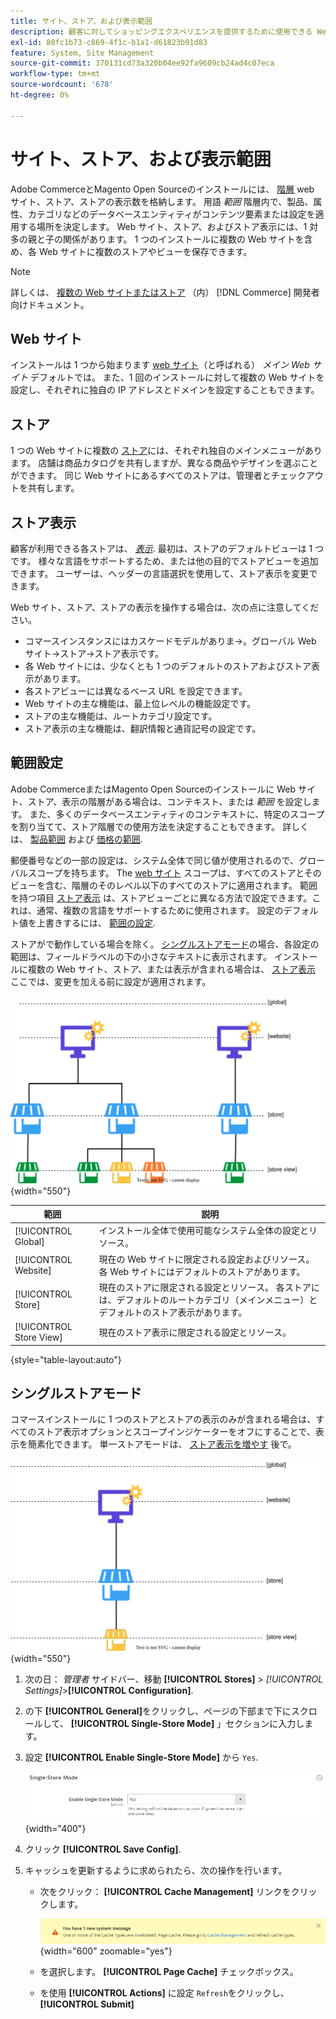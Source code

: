```yaml
---
title: サイト、ストア、および表示範囲
description: 顧客に対してショッピングエクスペリエンスを提供するために使用できる Web サイト、ストア、ストア表示の階層について説明します。
exl-id: 80fc1b73-c869-4f1c-b1a1-d61823b91d83
feature: System, Site Management
source-git-commit: 370131cd73a320b04ee92fa9609cb24ad4c07eca
workflow-type: tm+mt
source-wordcount: '678'
ht-degree: 0%

---
```


# サイト、ストア、および表示範囲

Adobe CommerceとMagento Open Sourceのインストールには、 [階層](../stores-purchase/stores.md) web サイト、ストア、ストアの表示数を格納します。 用語 _範囲_ 階層内で、製品、属性、カテゴリなどのデータベースエンティティがコンテンツ要素または設定を適用する場所を決定します。 Web サイト、ストア、およびストア表示には、1 対多の親と子の関係があります。 1 つのインストールに複数の Web サイトを含め、各 Web サイトに複数のストアやビューを保存できます。

>[!NOTE]
>
>詳しくは、 [複数の Web サイトまたはストア](https://experienceleague.adobe.com/docs/commerce-operations/configuration-guide/multi-sites/ms-overview.html) （内） [!DNL Commerce] 開発者向けドキュメント。

## Web サイト

インストールは 1 つから始まります [web サイト](../stores-purchase/stores.md#add-websites)（と呼ばれる） _メイン Web サイト_ デフォルトでは。 また、1 回のインストールに対して複数の Web サイトを設定し、それぞれに独自の IP アドレスとドメインを設定することもできます。

## ストア

1 つの Web サイトに複数の [ストア](../stores-purchase/stores.md#add-stores)には、それぞれ独自のメインメニューがあります。 店舗は商品カタログを共有しますが、異なる商品やデザインを選ぶことができます。 同じ Web サイトにあるすべてのストアは、管理者とチェックアウトを共有します。

## ストア表示

顧客が利用できる各ストアは、 _[表示](../stores-purchase/store-views.md)_. 最初は、ストアのデフォルトビューは 1 つです。 様々な言語をサポートするため、または他の目的でストアビューを追加できます。 ユーザーは、ヘッダーの言語選択を使用して、ストア表示を変更できます。

Web サイト、ストア、ストアの表示を操作する場合は、次の点に注意してください。

- コマースインスタンスにはカスケードモデルがありま→。グローバル Web サイト→ストア→ストア表示です。
- 各 Web サイトには、少なくとも 1 つのデフォルトのストアおよびストア表示があります。
- 各ストアビューには異なるベース URL を設定できます。
- Web サイトの主な機能は、最上位レベルの機能設定です。
- ストアの主な機能は、ルートカテゴリ設定です。
- ストア表示の主な機能は、翻訳情報と通貨記号の設定です。

## 範囲設定

Adobe CommerceまたはMagento Open Sourceのインストールに Web サイト、ストア、表示の階層がある場合は、コンテキスト、または _範囲_ を設定します。 また、多くのデータベースエンティティのコンテキストに、特定のスコープを割り当てて、ストア階層での使用方法を決定することもできます。 詳しくは、 [製品範囲](../catalog/introduction.md#product-scope) および [価格の範囲](../catalog/catalog-price-scope.md).

郵便番号などの一部の設定は、システム全体で同じ値が使用されるので、グローバルスコープを持ちます。 The [web サイト](../stores-purchase/stores.md#add-websites) スコープは、すべてのストアとそのビューを含む、階層のそのレベル以下のすべてのストアに適用されます。 範囲を持つ項目 [ストア表示](../stores-purchase/store-views.md) は、ストアビューごとに異なる方法で設定できます。これは、通常、複数の言語をサポートするために使用されます。 設定のデフォルト値を上書きするには、 [範囲の設定](../configuration-reference/scope-change.md#set-the-scope).

ストアがで動作している場合を除く。 [シングルストアモード](#single-store-mode)の場合、各設定の範囲は、フィールドラベルの下の小さなテキストに表示されます。 インストールに複数の Web サイト、ストア、または表示が含まれる場合は、 [ストア表示](../stores-purchase/store-views.md) ここでは、変更を加える前に設定が適用されます。

![Web サイト、ストア、ストア表示の階層](./assets/scope-multisite.svg){width="550"}

| 範囲 | 説明 |
|--- |--- |
| [!UICONTROL Global] | インストール全体で使用可能なシステム全体の設定とリソース。 |
| [!UICONTROL Website] | 現在の Web サイトに限定される設定およびリソース。 各 Web サイトにはデフォルトのストアがあります。 |
| [!UICONTROL Store] | 現在のストアに限定される設定とリソース。 各ストアには、デフォルトのルートカテゴリ（メインメニュー）とデフォルトのストア表示があります。 |
| [!UICONTROL Store View] | 現在のストア表示に限定される設定とリソース。 |

{style="table-layout:auto"}

## シングルストアモード

コマースインストールに 1 つのストアとストアの表示のみが含まれる場合は、すべてのストア表示オプションとスコープインジケーターをオフにすることで、表示を簡素化できます。 単一ストアモードは、 [ストア表示を増やす](../stores-purchase/store-views.md) 後で。

![範囲 — 単一ビュー](./assets/scope-single-view.svg){width="550"}

1. 次の日： _管理者_ サイドバー、移動 **[!UICONTROL Stores]** > _[!UICONTROL Settings]_>**[!UICONTROL Configuration]**.

1. の下 **[!UICONTROL General]**&#x200B;をクリックし、ページの下部まで下にスクロールして、 **[!UICONTROL Single-Store Mode]** 」セクションに入力します。

1. 設定 **[!UICONTROL Enable Single-Store Mode]** から `Yes`.

   ![一般設定 — シングルストアモードを有効にする](./assets/general-single-store-mode.png){width="400"}

1. クリック **[!UICONTROL Save Config]**.

1. キャッシュを更新するように求められたら、次の操作を行います。

   - 次をクリック： **[!UICONTROL Cache Management]** リンクをクリックします。

     ![システムメッセージ — キャッシュ管理](../catalog/assets/msg-cache-management.png){width="600" zoomable="yes"}

   - を選択します。 **[!UICONTROL Page Cache]** チェックボックス。

   - を使用 **[!UICONTROL Actions]** に設定 `Refresh`をクリックし、 **[!UICONTROL Submit]**
